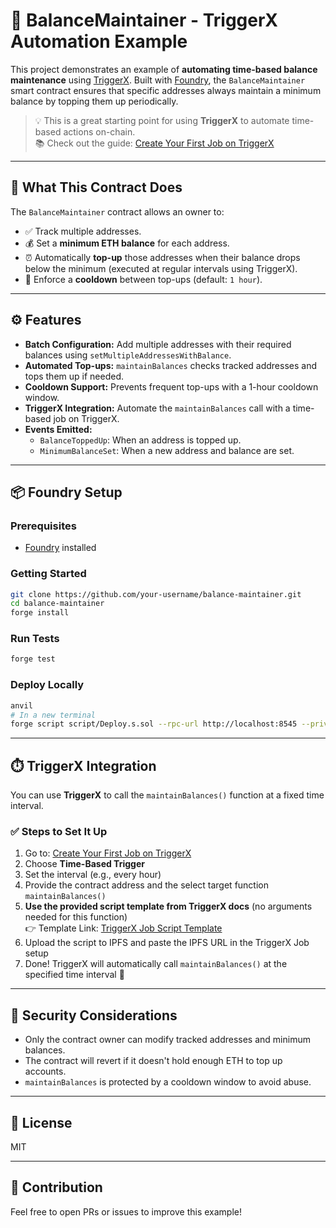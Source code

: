 # 🔄 BalanceMaintainer - TriggerX Automation Example

This project demonstrates an example of **automating time-based balance maintenance** using [TriggerX](https://www.triggerx.network/). Built with [Foundry](https://book.getfoundry.sh/), the `BalanceMaintainer` smart contract ensures that specific addresses always maintain a minimum balance by topping them up periodically.

> 💡 This is a great starting point for using **TriggerX** to automate time-based actions on-chain.  
> 📚 Check out the guide: [Create Your First Job on TriggerX](https://triggerx.gitbook.io/triggerx-docs/create-your-first-job)

---

## 🧠 What This Contract Does

The `BalanceMaintainer` contract allows an owner to:

- ✅ Track multiple addresses.
- 💰 Set a **minimum ETH balance** for each address.
- ⏰ Automatically **top-up** those addresses when their balance drops below the minimum (executed at regular intervals using TriggerX).
- 🔁 Enforce a **cooldown** between top-ups (default: `1 hour`).

---

## ⚙️ Features

- **Batch Configuration:** Add multiple addresses with their required balances using `setMultipleAddressesWithBalance`.
- **Automated Top-ups:** `maintainBalances` checks tracked addresses and tops them up if needed.
- **Cooldown Support:** Prevents frequent top-ups with a 1-hour cooldown window.
- **TriggerX Integration:** Automate the `maintainBalances` call with a time-based job on TriggerX.
- **Events Emitted:**
  - `BalanceToppedUp`: When an address is topped up.
  - `MinimumBalanceSet`: When a new address and balance are set.

---

## 📦 Foundry Setup

### Prerequisites

- [Foundry](https://book.getfoundry.sh/getting-started/installation) installed

### Getting Started

```bash
git clone https://github.com/your-username/balance-maintainer.git
cd balance-maintainer
forge install
```

### Run Tests

```bash
forge test
```

### Deploy Locally

```bash
anvil
# In a new terminal
forge script script/Deploy.s.sol --rpc-url http://localhost:8545 --private-key YOUR_KEY --broadcast
```

---


## ⏱️ TriggerX Integration

You can use **TriggerX** to call the `maintainBalances()` function at a fixed time interval.

### ✅ Steps to Set It Up

1. Go to: [Create Your First Job on TriggerX](https://triggerx.gitbook.io/triggerx-docs/create-your-first-job)
2. Choose **Time-Based Trigger**
3. Set the interval (e.g., every hour)
4. Provide the contract address and the select target function `maintainBalances()`  
5. **Use the provided script template from TriggerX docs** (no arguments needed for this function)  
   👉 Template Link: [TriggerX Job Script Template](https://triggerx.gitbook.io/triggerx-docs/create-your-first-job#template)
6. Upload the script to IPFS and paste the IPFS URL in the TriggerX Job setup
7. Done! TriggerX will automatically call `maintainBalances()` at the specified time interval 🎯

---

## 🔐 Security Considerations

- Only the contract owner can modify tracked addresses and minimum balances.
- The contract will revert if it doesn't hold enough ETH to top up accounts.
- `maintainBalances` is protected by a cooldown window to avoid abuse.

---

## 📜 License

MIT

---

## 🙌 Contribution

Feel free to open PRs or issues to improve this example!

